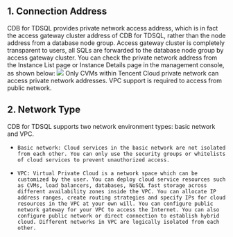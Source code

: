 ## 1. Connection Address
CDB for TDSQL provides private network access address, which is in fact the access gateway cluster address of CDB for TDSQL, rather than the node address from a database node group.
Access gateway cluster is completely transparent to users, all SQLs are forwarded to the database node group by access gateway cluster. You can check the private network address from the Instance List page or Instance Details page in the management console, as shown below:
![](//mccdn.qcloud.com/img568a2d51e4f1e.png)
Only CVMs within Tencent Cloud private network can access private network addresses. VPC support is required to access from public network.

## 2. Network Type
CDB for TDSQL supports two network environment types: basic network and VPC.
-     Basic network: Cloud services in the basic network are not isolated from each other. You can only use the security groups or whitelists of cloud services to prevent unauthorized access.
-     VPC: Virtual Private Cloud is a network space which can be customized by the user. You can deploy cloud service resources such as CVMs, load balancers, databases, NoSQL fast storage across different availability zones inside the VPC. You can allocate IP address ranges, create routing strategies and specify IPs for cloud resources in the VPC at your own will. You can configure public network gateway for your VPC to access the Internet. You can also configure public network or direct connection to establish hybrid cloud. Different networks in VPC are logically isolated from each other. 

